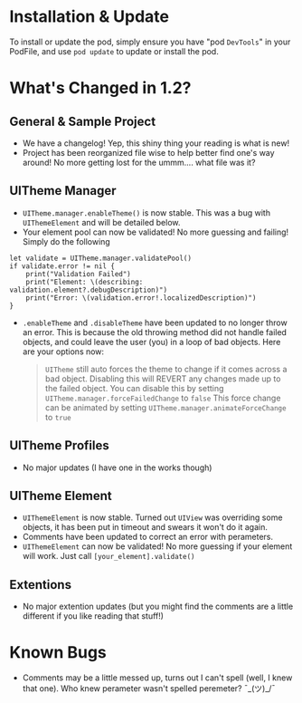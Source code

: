 #  Installation & Update

To install or update the pod, simply ensure you have "pod `DevTools`" in your PodFile, and use `pod update` to update or install the pod.

# What's Changed in 1.2?

## General & Sample Project

* We have a changelog! Yep, this shiny thing your reading is what is new!
* Project has been reorganized file wise to help better find one's way around! No more getting lost for the ummm.... what file was it?

## UITheme Manager

* `UITheme.manager.enableTheme()` is now stable. This was a bug with `UIThemeElement` and will be detailed below.
* Your element pool can now be validated! No more guessing and failing! Simply do the following
```
let validate = UITheme.manager.validatePool()
if validate.error != nil {
    print("Validation Failed")
    print("Element: \(describing: validation.element?.debugDescription)")
    print("Error: \(validation.error!.localizedDescription)")
}
```
* `.enableTheme` and `.disableTheme` have been updated to no longer throw an error. This is because the old throwing method did not handle failed objects, and could leave the user (you) in a loop of bad objects. Here are your options now:
    > `UITheme` still auto forces the theme to change if it comes across a bad object. Disabling this will REVERT any changes made up to the failed object.
    > You can disable this by setting `UITheme.manager.forceFailedChange` to `false`
    > This force change can be animated by setting `UITheme.manager.animateForceChange` to `true`

## UITheme Profiles

* No major updates (I have one in the works though)

## UITheme Element

* `UIThemeElement` is now stable. Turned out `UIView` was overriding some objects, it has been put in timeout and swears it won't do it again.
* Comments have been updated to correct an error with perameters.
* `UIThemeElement` can now be validated! No more guessing if your element will work. Just call `[your_element].validate()`

## Extentions

* No major extention updates (but you might find the comments are a little different if you like reading that stuff!)


# Known Bugs

* Comments may be a little messed up, turns out I can't spell (well, I knew that one). Who knew perameter wasn't spelled peremeter? ¯\_(ツ)_/¯
